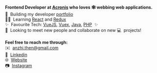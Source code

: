 **Frontend Developer at [Acronis][acronis] who loves 🕸️ webbing web applications.** <br>
🔧&nbsp; Building my developer [portfolio][website] <br>
👨‍💻&nbsp; Learning [React][react] and [Redux][redux] <br>
✨&nbsp; Favourite Tech: [VueJS][vuejs], [Vuex][vuex], [Java][java], [PHP][php]&nbsp; ✨ <br>
🔎&nbsp; Looking to meet new people and collaborate on new 💻&nbsp; projects!<br>
<br>
**Feel free to reach me through:** <br>
✉️&nbsp; anzhi.then@gmail.com <br>
💼&nbsp; [Linkedin][linkedin] <br>
🌐&nbsp; [Website][website] <br>
📷&nbsp; [Instagram][instagram] <br>

[acronis]: https://acronis.com
[react]: http://reactjs.org
[redux]: https://redux.js.org/
[website]: https://anzhi.then.com
[instagram]: https://instagram.com/eddietaz
[linkedin]: https://www.linkedin.com/in/then-an-zhi/
[vuejs]: https://vuejs.org/
[vuex]: https://vuex.vuejs.org/
[java]: https://www.java.com/
[php]: https://www.php.net/